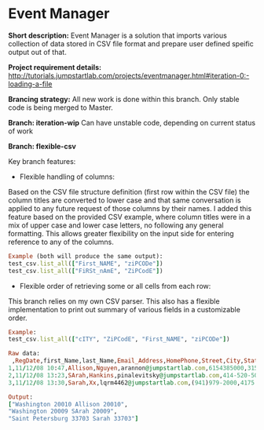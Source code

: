 # Event Manager

**Short description:** Event Manager is a solution that imports various collection of data stored in CSV file format and prepare user defined speific output out of that.

**Project requirement details:** http://tutorials.jumpstartlab.com/projects/eventmanager.html#iteration-0:-loading-a-file

**Brancing strategy:** All new work is done within this branch. Only stable code is being merged to Master.

**Branch: iteration-wip**
Can have unstable code, depending on current status of work

**Branch: flexible-csv**

Key branch features:
* Flexible handling of columns:

Based on the CSV file structure definition (first row within the CSV file) the column titles are converted to lower case and that same conversation is applied to any future request of those columns by their names. I added this feature based on the provided CSV example, where column titles were in a mix of upper case and lower case letters, no following any general formatting. This allows greater flexibility on the input side for entering reference to any of the columns.
```ruby
Example (both will produce the same output):
test_csv.list_all(["First_NAME", "ziPCODe"])
test_csv.list_all(["FiRSt_nAmE", "ZiPCodE"])
```
* Flexible order of retrieving some or all cells from each row:

This branch relies on my own CSV parser. This also has a flexible implementation to print out summary of various fields in a customizable order.

```ruby
Example:
test_csv.list_all(["cITY", "ZiPCodE", "First_NAME", "ziPCODe"])
```

```ruby
Raw data:
 ,RegDate,first_Name,last_Name,Email_Address,HomePhone,Street,City,State,Zipcode
1,11/12/08 10:47,Allison,Nguyen,arannon@jumpstartlab.com,6154385000,3155 19th St NW,Washington,DC,20010
2,11/12/08 13:23,SArah,Hankins,pinalevitsky@jumpstartlab.com,414-520-5000,2022 15th Street NW,Washington,DC,20009
3,11/12/08 13:30,Sarah,Xx,lqrm4462@jumpstartlab.com,(941)979-2000,4175 3rd Street North,Saint Petersburg,FL,33703
```
```ruby
Output:
["Washington 20010 Allison 20010",
"Washington 20009 SArah 20009",
"Saint Petersburg 33703 Sarah 33703"]
```